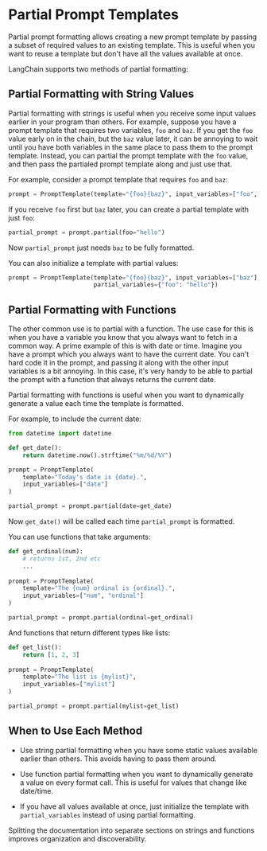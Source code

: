 

# Partial Prompt Templates

Partial prompt formatting allows creating a new prompt template by passing a subset of required values to an existing template. This is useful when you want to reuse a template but don't have all the values available at once. 

LangChain supports two methods of partial formatting:

## Partial Formatting with String Values

Partial formatting with strings is useful when you receive some input values earlier in your program than others. For example, suppose you have a prompt template that requires two variables, `foo` and `baz`. If you get the `foo` value early on in the chain, but the `baz` value later, it can be annoying to wait until you have both variables in the same place to pass them to the prompt template. Instead, you can partial the prompt template with the `foo` value, and then pass the partialed prompt template along and just use that.

For example, consider a prompt template that requires `foo` and `baz`:

```python
prompt = PromptTemplate(template="{foo}{baz}", input_variables=["foo", "baz"])
```

If you receive `foo` first but `baz` later, you can create a partial template with just `foo`:

```python
partial_prompt = prompt.partial(foo="hello") 
```

Now `partial_prompt` just needs `baz` to be fully formatted.

You can also initialize a template with partial values:

```python
prompt = PromptTemplate(template="{foo}{baz}", input_variables=["baz"],  
                        partial_variables={"foo": "hello"})
```

## Partial Formatting with Functions  

The other common use is to partial with a function. The use case for this is when you have a variable you know that you always want to fetch in a common way. A prime example of this is with date or time. Imagine you have a prompt which you always want to have the current date. You can't hard code it in the prompt, and passing it along with the other input variables is a bit annoying. In this case, it's very handy to be able to partial the prompt with a function that always returns the current date.

Partial formatting with functions is useful when you want to dynamically generate a value each time the template is formatted. 

For example, to include the current date:

```python
from datetime import datetime

def get_date():
    return datetime.now().strftime("%m/%d/%Y")  

prompt = PromptTemplate(
    template="Today's date is {date}.",
    input_variables=["date"]   
)

partial_prompt = prompt.partial(date=get_date)
```

Now `get_date()` will be called each time `partial_prompt` is formatted. 

You can use functions that take arguments:

```python 
def get_ordinal(num):
    # returns 1st, 2nd etc
    ...
    
prompt = PromptTemplate(
    template="The {num} ordinal is {ordinal}.",
    input_variables=["num", "ordinal"]
)

partial_prompt = prompt.partial(ordinal=get_ordinal) 
```

And functions that return different types like lists:

```python
def get_list():
    return [1, 2, 3]
    
prompt = PromptTemplate(
    template="The list is {mylist}",
    input_variables=["mylist"]  
)

partial_prompt = prompt.partial(mylist=get_list)
```

## When to Use Each Method

- Use string partial formatting when you have some static values available earlier than others. This avoids having to pass them around.

- Use function partial formatting when you want to dynamically generate a value on every format call. This is useful for values that change like date/time. 

- If you have all values available at once, just initialize the template with `partial_variables` instead of using partial formatting.

Splitting the documentation into separate sections on strings and functions improves organization and discoverability.


